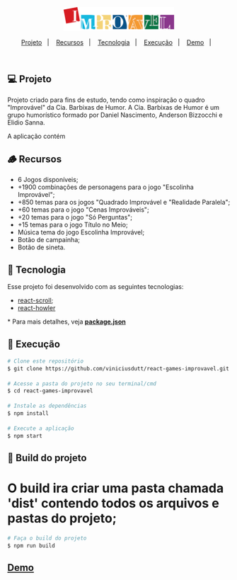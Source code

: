 <p align="center">
    <img src="./src/assets/logo-improvavel.svg" alt="Logo Improvável" width="250px" />
</p>

<p align="center">
    <a href="#Projeto">Projeto</a>&nbsp;&nbsp;&nbsp;|&nbsp;&nbsp;&nbsp;
    <a href="#Recursos">Recursos</a>&nbsp;&nbsp;&nbsp;|&nbsp;&nbsp;&nbsp;
    <a href="#Tecnologia">Tecnologia</a>&nbsp;&nbsp;&nbsp;|&nbsp;&nbsp;&nbsp;
    <a href="#Execução">Execução</a>&nbsp;&nbsp;&nbsp;|&nbsp;&nbsp;&nbsp;
    <a href="#Demo">Demo</a>&nbsp;&nbsp;&nbsp;|&nbsp;&nbsp;&nbsp;
</p>

<br/>

## 💻 Projeto

Projeto criado para fins de estudo, tendo como inspiração o quadro "Improvável" da Cia. Barbixas de Humor.
A Cia. Barbixas de Humor é um grupo humorístico formado por Daniel Nascimento, Anderson Bizzocchi e Elidio Sanna.

A aplicação contém 

## 🪵 Recursos

- 6 Jogos disponíveis;
- +1900 combinações de personagens para o jogo "Escolinha Improvável";
- +850 temas para os jogos "Quadrado Improvável e "Realidade Paralela";
- +60 temas para o jogo "Cenas Improváveis";
- +20 temas para o jogo "Só Perguntas";
- +15 temas para o jogo Título no Meio;
- Música tema do jogo Escolinha Improvável;
- Botão de campainha;
- Botão de sineta.

## 🚀 Tecnologia

Esse projeto foi desenvolvido com as seguintes tecnologias:

- [react-scroll](https://github.com/fisshy/react-scroll);
- [react-howler](https://github.com/thangngoc89/react-howler)

\* Para mais detalhes, veja **[package.json](./package.json)**

## 🧾 Execução

```bash
# Clone este repositório
$ git clone https://github.com/viniciusdutt/react-games-improvavel.git

# Acesse a pasta do projeto no seu terminal/cmd
$ cd react-games-improvavel

# Instale as dependências
$ npm install

# Execute a aplicação
$ npm start
```

## 🚧 Build do projeto

# O build ira criar uma pasta chamada 'dist' contendo todos os arquivos e pastas do projeto;

```bash
# Faça o build do projeto
$ npm run build
```

## [Demo](https://google.com)